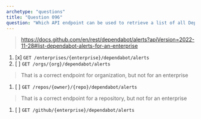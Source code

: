 ```yaml
---
archetype: "questions"
title: "Question 096"
question: "Which API endpoint can be used to retrieve a list of all Dependabot alerts for an enterprise?"
---
```


> https://docs.github.com/en/rest/dependabot/alerts?apiVersion=2022-11-28#list-dependabot-alerts-for-an-enterprise
1. [x] `GET /enterprises/{enterprise}/dependabot/alerts`
1. [ ] `GET /orgs/{org}/dependabot/alerts`
> That is a correct endpoint for organization, but not for an enterprise
1. [ ] `GET /repos/{owner}/{repo}/dependabot/alerts`
> That is a correct endpoint for a repository, but not for an enterprise
1. [ ] `GET /github/{enterprise}/dependabot/alerts`
